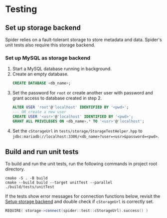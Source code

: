 # Testing

## Set up storage backend

Spider relies on a fault-tolerant storage to store metadata and data. Spider's unit tests also
require this storage backend.

### Set up MySQL as storage backend

1. Start a MySQL database running in background.
2. Create an empty database.
   ```sql
   CREATE DATABASE <db_name>;
   ```
3. Set the password for `root` or create another user with password and grant access to database
   created in step 2.
   ```sql
   ALTER USER 'root'@'localhost' IDENTIFIED BY '<pwd>';
   --- OR create a new user
   CREATE USER '<usr>'@'localhost' IDENTIFIED BY '<pwd>';
   GRANT ALL PRIVILEGES ON <db_name>.* TO '<usr>'@'localhost';
   ```
4. Set the `cStorageUrl` in `tests/storage/StorageTestHelper.hpp` to
   `jdbc:mariadb://localhost:3306/<db_name>?user=<usr>&password=<pwd>`.

## Build and run unit tests

To build and run the unit tests, run the following commands in project root directory.

```shell
cmake -S . -B build
cmake --build build --target unitTest --parallel
./build/tests/unitTest
```

If the tests show error messages for connection functions below, revisit
the [Setup storage backend](#setup-storage-backend) and double check if `cStorageUrl` is correctly
set.

```c++
REQUIRE( storage->connect(spider::test::cStorageUrl).success() )
```